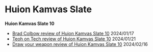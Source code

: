# Huion Kamvas Slate

**Huion Kamvas Slate 10**&#x20;

* [Brad Colbow review of Huion Kamvas Slate 10](https://www.youtube.com/watch?v=7emiFxdCzWk) 2024/01/17
* [Teoh on Tech review of Huion Kamvas Slate 10](https://www.youtube.com/watch?v=-wWSCy3yLWA) 2024/01/21&#x20;
* [Draw your weapon review of Huion Kamvas Slate 10](https://drawyourweapon.com/huions-kamvas-slate-10-review/) 2024/02/16
